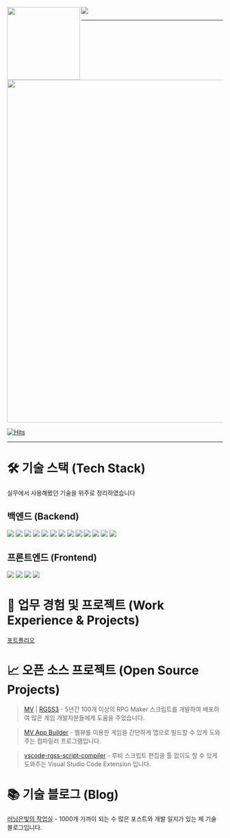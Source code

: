 
<div>
  <img src="https://github-readme-stats.vercel.app/api?username=biud436&theme=buefy&show_icons=true" height="170" align="left" />
  <img src="https://github-readme-stats.vercel.app/api/top-langs/?username=biud436&layout=compact" />
</div>

---

<img width="800" src="https://github-profile-trophy.vercel.app/?username=biud436&theme=nord&row=1&column=8&no-frame=true" />

[![Hits](https://hits.seeyoufarm.com/api/count/incr/badge.svg?url=https%3A%2F%2Fgithub.com%2Fbiud436%2F&count_bg=%2379C83D&title_bg=%23555555&icon=&icon_color=%23E7E7E7&title=hits&edge_flat=false)](https://hits.seeyoufarm.com)

---

# 🛠 기술 스택 (Tech Stack)
실무에서 사용해봤던 기술을 위주로 정리하였습니다

## 백엔드 (Backend)

<div>
  <img src="https://img.shields.io/badge/node.js-6DA55F?style=for-the-badge&logo=node.js&logoColor=white">  
  <img src="https://img.shields.io/badge/nestjs-%23E0234E.svg?style=for-the-badge&logo=nestjs&logoColor=white">
  <img src="https://img.shields.io/badge/typescript-%23007ACC.svg?style=for-the-badge&logo=typescript&logoColor=white">  
  <img src="https://img.shields.io/badge/TypeOrm-c40404?style=for-the-badge">
  <img src="https://img.shields.io/badge/Sequelize-52B0E7?style=for-the-badge&logo=Sequelize&logoColor=white">
  <img src="https://img.shields.io/badge/docker-%230db7ed.svg?style=for-the-badge&logo=docker&logoColor=white">
  <img src="https://img.shields.io/badge/-jest-%23C21325?style=for-the-badge&logo=jest&logoColor=white">
  <img src="https://img.shields.io/badge/redis-%23DD0031.svg?style=for-the-badge&logo=redis&logoColor=white">
  <img src="https://img.shields.io/badge/MariaDB-003545?style=for-the-badge&logo=mariadb&logoColor=white">
  <img src="https://img.shields.io/badge/mysql-%2300f.svg?style=for-the-badge&logo=mysql&logoColor=white">
  <img src="https://img.shields.io/badge/VIM-%2311AB00.svg?style=for-the-badge&logo=vim&logoColor=white">
  <img src="https://img.shields.io/badge/AWS-%23FF9900.svg?style=for-the-badge&logo=amazon-aws&logoColor=white">
  <img src="https://img.shields.io/badge/Ubuntu-E95420?style=for-the-badge&logo=ubuntu&logoColor=white">    
</div>

## 프론트엔드 (Frontend)

<div>
  <img src="https://img.shields.io/badge/typescript-%23007ACC.svg?style=for-the-badge&logo=typescript&logoColor=white">    
  <img src="https://img.shields.io/badge/Nuxt-002E3B?style=for-the-badge&logo=nuxtdotjs&logoColor=#00DC82">
  <img src="https://img.shields.io/badge/vuejs-%2335495e.svg?style=for-the-badge&logo=vuedotjs&logoColor=%234FC08D">  
  <img src="https://img.shields.io/badge/react-%2320232a.svg?style=for-the-badge&logo=react&logoColor=%2361DAFB">
</div>

# 🔖 업무 경험 및 프로젝트 (Work Experience & Projects)

[포트폴리오](https://portfolio.biud436.com)

# 📈 오픈 소스 프로젝트 (Open Source Projects)

> [MV](https://github.com/biud436/MV) | [RGSS3](https://github.com/biud436/RGSS3) - 5년간 100개 이상의 RPG Maker 스크립트를 개발하여 배포하여 많은 게임 개발자분들에게 도움을 주었습니다. 

> [MV App Builder](https://github.com/biud436/MV-App-Builder) - 웹뷰를 이용한 게임을 간단하게 앱으로 빌드할 수 있게 도와주는 컴파일러 프로그램입니다.

> [vscode-rgss-script-compiler](https://github.com/biud436/vscode-rgss-script-compiler) - 루비 스크립트 편집을 툴 없이도 할 수 있게 도와주는 Visual Studio Code Extension 입니다.

# 📚 기술 블로그 (Blog)

[러닝은빛의 작업실](https://blog.naver.com/biud436) - 1000개 가까이 되는 수 많은 포스트와 개발 일지가 있는 제 기술 블로그입니다. 
